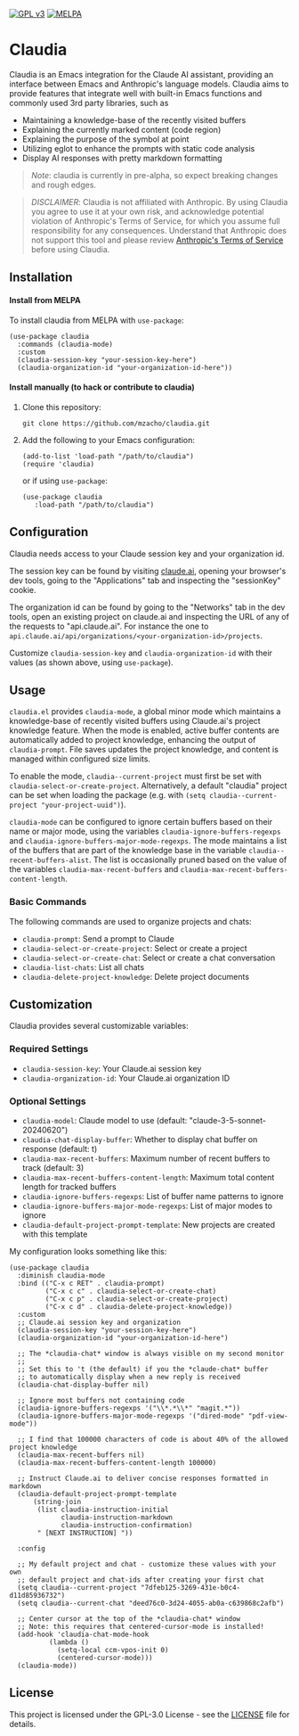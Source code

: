 [![GPL v3](https://img.shields.io/badge/license-GPL_v3-green.svg)](http://www.gnu.org/licenses/gpl-3.0.txt)
[![MELPA](https://melpa.org/packages/claudia-badge.svg)](https://melpa.org/#/github-review)

# Claudia

Claudia is an Emacs integration for the Claude AI assistant, providing an interface between Emacs and Anthropic's language models. Claudia aims to provide features that integrate well with built-in Emacs functions and commonly used 3rd party libraries, such as

- Maintaining a knowledge-base of the recently visited buffers
- Explaining the currently marked content (code region)
- Explaining the purpose of the symbol at point
- Utilizing eglot to enhance the prompts with static code analysis
- Display AI responses with pretty markdown formatting

> *Note*: claudia is currently in pre-alpha, so expect breaking changes and rough edges.

> *DISCLAIMER*: Claudia is not affiliated with Anthropic. By using Claudia you agree to use it at your own risk, and acknowledge potential violation of Anthropic's Terms of Service, for which you assume full responsibility for any consequences. Understand that Anthropic does not support this tool and please review [Anthropic's Terms of Service](https://www.anthropic.com/legal/consumer-terms) before using Claudia.

## Installation

#### Install from MELPA

To install claudia from MELPA with `use-package`:

```elisp
(use-package claudia
  :commands (claudia-mode)
  :custom
  (claudia-session-key "your-session-key-here")
  (claudia-organization-id "your-organization-id-here"))
```

#### Install manually (to hack or contribute to claudia)

1. Clone this repository:
   ```
   git clone https://github.com/mzacho/claudia.git
   ```
2. Add the following to your Emacs configuration:
   ```elisp
   (add-to-list 'load-path "/path/to/claudia")
   (require 'claudia)
   ```

   or if using `use-package`:

   ```elisp
   (use-package claudia
      :load-path "/path/to/claudia")
   ```

## Configuration

Claudia needs access to your Claude session key and your organization id.

The session key can be found by visiting [claude.ai](wwww.claude.ai), opening your browser's dev tools, going to the "Applications" tab and inspecting the "sessionKey" cookie.

The organization id can be found by going to the "Networks" tab in the dev tools, open an existing project on claude.ai and inspecting the URL of any of the requests to "api.claude.ai". For instance the one to `api.claude.ai/api/organizations/<your-organization-id>/projects`.

Customize `claudia-session-key` and `claudia-organization-id` with their values (as shown above, using `use-package`).

## Usage

`claudia.el` provides `claudia-mode`, a global minor mode which maintains a knowledge-base of recently visited buffers using Claude.ai's project knowledge feature. When the mode is enabled, active buffer contents are automatically added to project knowledge, enhancing the output of `claudia-prompt`. File saves updates the project knowledge, and content is managed within configured size limits.

To enable the mode, `claudia--current-project` must first be set with `claudia-select-or-create-project`. Alternatively, a default "claudia" project can be set when loading the package (e.g. with `(setq claudia--current-project "your-project-uuid")`).

`claudia-mode` can be configured to ignore certain buffers based on their name or major mode, using the variables `claudia-ignore-buffers-regexps` and `claudia-ignore-buffers-major-mode-regexps`. The mode maintains a list of the buffers that are part of the knowledge base in the variable `claudia--recent-buffers-alist`. The list is occasionally pruned based on the value of the variables `claudia-max-recent-buffers` and `claudia-max-recent-buffers-content-length`.

### Basic Commands

The following commands are used to organize projects and chats:

- `claudia-prompt`: Send a prompt to Claude
- `claudia-select-or-create-project`: Select or create a project
- `claudia-select-or-create-chat`: Select or create a chat conversation
- `claudia-list-chats`: List all chats
- `claudia-delete-project-knowledge`: Delete project documents

<!-- ### Adding project knowledge -->

<!-- claudia can upload the content of the current buffer as a file to the project's knowledge, using the command `claudia-send-visiting-buffer`, similar to how one can upload files to the project on Claude's web interface. This is a powerful feature to enhance prompts without spending a ton of tokens (files added as project knowledge doesn't count toward ones token usage, from my understanding). I use this to add a file and then ask questions about it.  -->

<!-- To remove _all_ files for the current project use the command `claudia-clear-context`. -->

<!-- ### Code generation/ explanation -->

<!-- A main goal of Claudia is to integrate well with the built-in programming facilities in Emacs, as well as common 3rd party libraries. -->

<!-- Currently, the functions `claudia-explain-region` and `claudia-eglot-explain-symbol-at-point` can be used to explain code regions/ symbols. The former sends the content of the current region to Claude with the customizable prompt `claudia--explain-region-instruction`, asking Claude to provide a detailed explanation of what the code does, as well as explain any notable patterns/ idioms it uses. The latter integrates with eglot to enhance the prompt `claudia-eglot-explain-prompt` with the definition and all call-sites of the current symbol (e.g. function name). The variable `claudia-eglot-explain-symbol-xref-context` can be customized to change whether call-site context is collected using the language server's symbol provider, or as a fixed number of lines around the call-site. -->

<!-- The function `claudia-suggest-commit-msg` will generate a commit message based on the current git diff, and is meant to be run right after `magit-commit` pops up a new diff buffer. It fails if multiple magit diff buffers are open. -->

<!-- ### Summarizing information -->

<!-- claudia currently has two different functions for summarizing information: `claudia-gh-summarize-pr-from-url)` will summarize key changes in a pull request (requires `gh` is installed), and `claudia-summarize-page-from-url` will summarize a web page (requires `lynx` is installed). -->

## Customization

Claudia provides several customizable variables:

### Required Settings
- `claudia-session-key`: Your Claude.ai session key
- `claudia-organization-id`: Your Claude.ai organization ID

### Optional Settings
- `claudia-model`: Claude model to use (default: "claude-3-5-sonnet-20240620")
- `claudia-chat-display-buffer`: Whether to display chat buffer on response (default: t)
- `claudia-max-recent-buffers`: Maximum number of recent buffers to track (default: 3)
- `claudia-max-recent-buffers-content-length`: Maximum total content length for tracked buffers
- `claudia-ignore-buffers-regexps`: List of buffer name patterns to ignore
- `claudia-ignore-buffers-major-mode-regexps`: List of major modes to ignore
- `claudia-default-project-prompt-template`: New projects are created with this template

My configuration looks something like this:

```elisp
(use-package claudia
  :diminish claudia-mode
  :bind (("C-x c RET" . claudia-prompt)
         ("C-x c c" . claudia-select-or-create-chat)
         ("C-x c p" . claudia-select-or-create-project)
         ("C-x c d" . claudia-delete-project-knowledge))
  :custom
  ;; Claude.ai session key and organization
  (claudia-session-key "your-session-key-here")
  (claudia-organization-id "your-organization-id-here")

  ;; The *claudia-chat* window is always visible on my second monitor
  ;;
  ;; Set this to 't (the default) if you the *claude-chat* buffer
  ;; to automatically display when a new reply is received
  (claudia-chat-display-buffer nil)

  ;; Ignore most buffers not containing code
  (claudia-ignore-buffers-regexps '("\\*.*\\*" "magit.*"))
  (claudia-ignore-buffers-major-mode-regexps '("dired-mode" "pdf-view-mode"))

  ;; I find that 100000 characters of code is about 40% of the allowed project knowledge
  (claudia-max-recent-buffers nil)
  (claudia-max-recent-buffers-content-length 100000)

  ;; Instruct Claude.ai to deliver concise responses formatted in markdown
  (claudia-default-project-prompt-template
      (string-join
       (list claudia-instruction-initial
             claudia-instruction-markdown
             claudia-instruction-confirmation)
       " [NEXT INSTRUCTION] "))

  :config

  ;; My default project and chat - customize these values with your own
  ;; default project and chat-ids after creating your first chat
  (setq claudia--current-project "7dfeb125-3269-431e-b0c4-d11d85936732")
  (setq claudia--current-chat "deed76c0-3d24-4055-ab0a-c639868c2afb")

  ;; Center cursor at the top of the *claudia-chat* window
  ;; Note: this requires that centered-cursor-mode is installed!
  (add-hook 'claudia-chat-mode-hook
          (lambda ()
            (setq-local ccm-vpos-init 0)
            (centered-cursor-mode)))
  (claudia-mode))
```


## License

This project is licensed under the GPL-3.0 License - see the [LICENSE](LICENSE) file for details.
